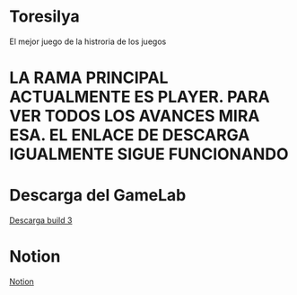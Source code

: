 # Toresilya
El mejor juego de la histroria de los juegos


# LA RAMA PRINCIPAL ACTUALMENTE ES PLAYER. PARA VER TODOS LOS AVANCES MIRA ESA. EL ENLACE DE DESCARGA IGUALMENTE SIGUE FUNCIONANDO

# Descarga del GameLab
<a href = "[https://raw.githubusercontent.com/Patala2004/Toresilya/player/ConceptJugable.zip](https://raw.githubusercontent.com/Patala2004/Toresilya/player/ConceptJugable.zip)"> Descarga build 3 </a>

# Notion
<a href="https://www.notion.so/GDD-Iteraci-n-2-74a7be38c8c243c083d40110a59c6364"> Notion </a>
